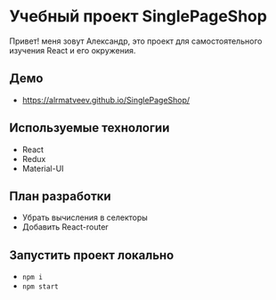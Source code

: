 # Учебный проект SinglePageShop

Привет! меня зовут Александр, это проект для самостоятельного изучения React и его окружения.

## Демо

- https://alrmatveev.github.io/SinglePageShop/

## Используемые технологии

- React
- Redux
- Material-UI

## План разработки

- Убрать вычисления в селекторы
- Добавить React-router

## Запустить проект локально

- `npm i`
- `npm start`

